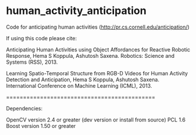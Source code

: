 human_activity_anticipation
===========================

Code for anticipating human activities (http://pr.cs.cornell.edu/anticipation/)


If using this code please cite: 


Anticipating Human Activities using Object Affordances for Reactive Robotic Response, 
Hema S Koppula, Ashutosh Saxena. Robotics: Science and Systems (RSS), 2013.

Learning Spatio-Temporal Structure from RGB-D Videos for Human Activity Detection and Anticipation, 
Hema S Koppula, Ashutosh Saxena. International Conference on Machine Learning (ICML), 2013.



============================================

Dependencies:

OpenCV version 2.4 or greater (dev version or install from source)
PCL 1.6
Boost version 1.50 or greater






